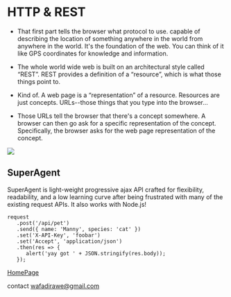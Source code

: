 # HTTP & REST

* That first part tells the browser what protocol to use.
capable of describing the location of something anywhere in the world from anywhere in the world. It's the foundation of the web. You can think of it like GPS coordinates for knowledge and information.


* The whole world wide web is built on an architectural style called “REST”. REST provides a definition of a “resource”, which is what those things point to.

* Kind of. A web page is a “representation” of a resource. Resources are just concepts. URLs--those things that you type into the browser...

* Those URLs tell the browser that there's a concept somewhere. A browser can then go ask for a specific representation of the concept. Specifically, the browser asks for the web page representation of the concept.


![](https://phpenthusiast.com/theme/assets/images/blog/what_is_rest_api.png)


## SuperAgent
SuperAgent is light-weight progressive ajax API crafted for flexibility, readability, and a low learning curve after being frustrated with many of the existing request APIs. It also works with Node.js!

```
request
   .post('/api/pet')
   .send({ name: 'Manny', species: 'cat' })
   .set('X-API-Key', 'foobar')
   .set('Accept', 'application/json')
   .then(res => {
      alert('yay got ' + JSON.stringify(res.body));
   });
```



[HomePage](https://wafaankoush99.github.io/Reading-Notes/READMEcode301.html)  


contact wafadirawe@gmail.com
